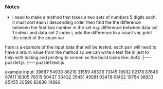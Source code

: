 ### Notes

+ i need to make a method that takes a two sets of numbers 5 digits each. it must sort each i descending order then find the the difference between the first two number in the set e.g. difference between data set 1 index i and data set 2 index i, add the difference to a count var, print the result of the count var 

here is a example of the input data that will be tested. each pair will need to have a return value from the method so we can write a test file in jest to help with testing and printing to screen so the build looks like:
    AoC/
├── puzzle1.js
├── puzzle1.test.js

example input:
39687   54930
86219   31559
48536   73145
19932   82178
87646   97411
18305   78515
60437   30432
35451   49981
93478   61402
19754   38933
85455   20590
82836   14896